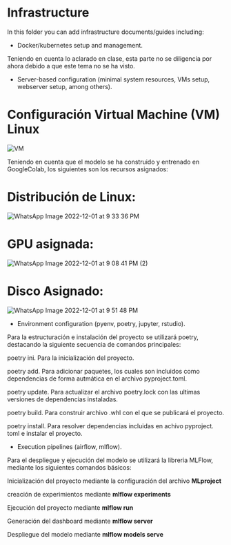 # Infrastructure

In this folder you can add infrastructure documents/guides including:

* Docker/kubernetes setup and management.

Teniendo en cuenta lo aclarado en clase, esta parte no se diligencia por ahora debido a que este tema no se ha visto.

* Server-based configuration (minimal system resources, VMs setup, webserver setup, among others).

# Configuración Virtual Machine (VM) Linux

![VM](https://user-images.githubusercontent.com/73256719/205458569-b65cd603-1f30-4e46-a0f9-35aa9f48d455.png)

Teniendo en cuenta que el modelo se ha construido y entrenado en GoogleColab, los siguientes son los recursos asignados:
# Distribución de Linux:

![WhatsApp Image 2022-12-01 at 9 33 36 PM](https://user-images.githubusercontent.com/73256719/205207436-89ec0594-c1e2-4da2-a61f-5e5793557032.jpeg)

# GPU asignada:

![WhatsApp Image 2022-12-01 at 9 08 41 PM (2)](https://user-images.githubusercontent.com/73256719/205207648-6510d3dd-5ebf-46f0-9e8b-d18cfa01565e.jpeg)

# Disco Asignado:

![WhatsApp Image 2022-12-01 at 9 51 48 PM](https://user-images.githubusercontent.com/73256719/205207528-70361893-2b8c-4235-8604-da939058dc9a.jpeg)

* Environment configuration (pyenv, poetry, jupyter, rstudio).

Para la estructuración e instalación del proyecto se utilizará poetry, destacando la siguiente secuencia de comandos principales:

poetry ini. Para la inicialización del proyecto.

poetry add. Para adicionar paquetes, los cuales son incluidos como dependencias de forma autmática en el archivo pyproject.toml.

poetry update. Para actualizar el archivo poetry.lock con las ultimas versiones de dependencias instaladas. 

poetry build. Para construir archivo .whl con el que se publicará el proyecto.

poetry install. Para resolver dependencias incluidas en achivo pyproject. toml e instalar el proyecto.



* Execution pipelines (airflow, mlflow).

Para el despliegue y ejecución del modelo se utilizará la libreria MLFlow, mediante los siguientes comandos básicos:

Inicialización del proyecto mediante la configuración del archivo **MLproject**

creación de experimientos mediante **mlflow experiments**

Ejecución del proyecto mediante **mlflow run**

Generación del dashboard mediante **mlflow server**

Despliegue del modelo mediante **mlflow models serve**


